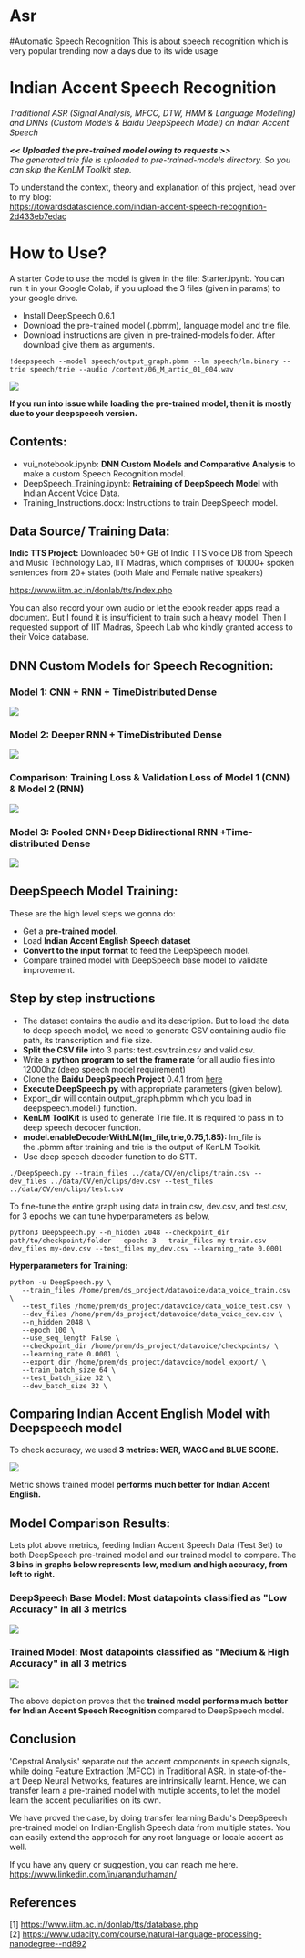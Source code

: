# Asr
#Automatic Speech Recognition
This is about speech recognition which is very popular trending now a days due to its wide usage
# Indian Accent Speech Recognition
_Traditional ASR (Signal Analysis, MFCC, DTW, HMM & Language Modelling) and DNNs (Custom Models & Baidu DeepSpeech Model) on Indian Accent Speech_

_**<< Uploaded the pre-trained model owing to requests >>**_<br>
_The generated trie file is uploaded to pre-trained-models directory. So you can skip the KenLM Toolkit step._

To understand the context, theory and explanation of this project, head over to my blog:<br>
https://towardsdatascience.com/indian-accent-speech-recognition-2d433eb7edac


# How to Use?

A starter Code to use the model is given in the file: Starter.ipynb. You can run it in your Google Colab, if you upload the 3 files (given in params) to your google drive.

- Install DeepSpeech 0.6.1
- Download the pre-trained model (.pbmm), language model and trie file. 
- Download instructions are given in pre-trained-models folder. After download give them as arguments.

```
!deepspeech --model speech/output_graph.pbmm --lm speech/lm.binary --trie speech/trie --audio /content/06_M_artic_01_004.wav
```

![](images/code_execution.gif)


**If you run into issue while loading the pre-trained model, then it is mostly due to your deepspeech version.**


## Contents:

- vui_notebook.ipynb: **DNN Custom Models and Comparative Analysis** to make a custom Speech Recognition model.
- DeepSpeech_Training.ipynb: **Retraining of DeepSpeech Model** with Indian Accent Voice Data.
- Training_Instructions.docx: Instructions to train DeepSpeech model.

## Data Source/ Training Data:

**Indic TTS Project:** Downloaded 50+ GB of Indic TTS voice DB from Speech and Music Technology Lab,  IIT Madras, which comprises of 10000+ spoken sentences from 20+ states (both Male and Female native speakers)

https://www.iitm.ac.in/donlab/tts/index.php

You can also record your own audio or let the ebook reader apps read a document. But I found it is insufficient to train such a heavy model. Then I requested support of IIT Madras, Speech Lab who kindly granted access to their Voice database.

## DNN Custom Models for Speech Recognition:

### Model 1: CNN + RNN + TimeDistributed Dense

![](images/Model1.jpg)

### Model 2: Deeper RNN + TimeDistributed Dense

![](images/Model2.jpg)

### Comparison: Training Loss & Validation Loss of Model 1 (CNN) & Model 2 (RNN)

![](images/comparison.jpg)

### Model 3: Pooled CNN+Deep Bidirectional RNN +Time-distributed Dense

![](images/Model3.jpg)


## DeepSpeech Model Training:

These are the high level steps we gonna do:
- Get a **pre-trained model.**
- Load **Indian Accent English Speech dataset**
- **Convert to the input format** to feed the DeepSpeech model.
- Compare trained model with DeepSpeech base model to validate improvement.


## Step by step instructions

- The dataset contains the audio and its description. But to load the data to deep speech model, we need to generate CSV containing audio file path, its transcription and file size.
- **Split the CSV file** into 3 parts: test.csv,train.csv and valid.csv.
- Write a **python program to set the frame rate** for all audio files into 12000hz (deep speech model requirement)
- Clone the **Baidu DeepSpeech Project** 0.4.1 from [here](https://github.com/mozilla/DeepSpeech/archive/v0.4.1.tar.gz)
- **Execute DeepSpeech.py** with appropriate parameters (given below).
- Export_dir will contain output_graph.pbmm which you load in deepspeech.model() function.
- **KenLM ToolKit** is used to generate Trie file. It is required to pass in to deep speech decoder function. 
- **model.enableDecoderWithLM(lm_file,trie,0.75,1.85):** lm_file is the .pbmm after training and trie is the output of KenLM Toolkit.
- Use deep speech decoder function to do STT.

```
./DeepSpeech.py --train_files ../data/CV/en/clips/train.csv --dev_files ../data/CV/en/clips/dev.csv --test_files ../data/CV/en/clips/test.csv
```

To fine-tune the entire graph using data in train.csv, dev.csv, and test.csv, for 3 epochs we can tune hyperparameters as below,
```
python3 DeepSpeech.py --n_hidden 2048 --checkpoint_dir path/to/checkpoint/folder --epochs 3 --train_files my-train.csv --dev_files my-dev.csv --test_files my_dev.csv --learning_rate 0.0001
```

**Hyperparameters for Training:**

```
python -u DeepSpeech.py \
   --train_files /home/prem/ds_project/datavoice/data_voice_train.csv \
   --test_files /home/prem/ds_project/datavoice/data_voice_test.csv \
   --dev_files /home/prem/ds_project/datavoice/data_voice_dev.csv \
   --n_hidden 2048 \
   --epoch 100 \
   --use_seq_length False \
   --checkpoint_dir /home/prem/ds_project/datavoice/checkpoints/ \
   --learning_rate 0.0001 \
   --export_dir /home/prem/ds_project/datavoice/model_export/ \
   --train_batch_size 64 \
   --test_batch_size 32 \
   --dev_batch_size 32 \
```


## Comparing Indian Accent English Model with Deepspeech model
To check accuracy, we used **3 metrics: WER, WACC and BLUE SCORE.**

![](images/metrics.jpg)

Metric shows trained model **performs much better for Indian Accent English.**

## Model Comparison Results:

Lets plot above metrics, feeding Indian Accent Speech Data (Test Set) to both DeepSpeech pre-trained model and our trained model to compare. The **3 bins in graphs below represents low, medium and high accuracy, from left to right.**

### DeepSpeech Base Model: Most datapoints classified as "Low Accuracy" in all 3 metrics
![](images/graph1.jpg)

### Trained Model: Most datapoints classified as "Medium & High Accuracy" in all 3 metrics
![](images/graph2.jpg)

The above depiction proves that the **trained model performs much better for Indian Accent Speech Recognition** compared to DeepSpeech model.



## Conclusion

'Cepstral Analysis' separate out the accent components in speech signals, while doing Feature Extraction (MFCC) in Traditional ASR. In state-of-the-art Deep Neural Networks, features are intrinsically learnt. Hence, we can transfer learn a pre-trained model with mutiple accents, to let the model learn the accent peculiarities on its own.<br>

We have proved the case, by doing transfer learning Baidu's DeepSpeech pre-trained model on Indian-English Speech data from multiple states. You can easily extend the approach for any root language or locale accent as well.<br> 

If you have any query or suggestion, you can reach me here.
https://www.linkedin.com/in/ananduthaman/


## References
[1] https://www.iitm.ac.in/donlab/tts/database.php<br>
[2] https://www.udacity.com/course/natural-language-processing-nanodegree--nd892
